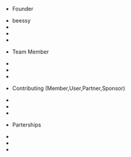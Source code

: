 - Founder

* beessy
*
*
*



- Team Member

* 
* 
*




- Contributing (Member,User,Partner,Sponsor)

*
*
*



- Parterships

*
*
*




